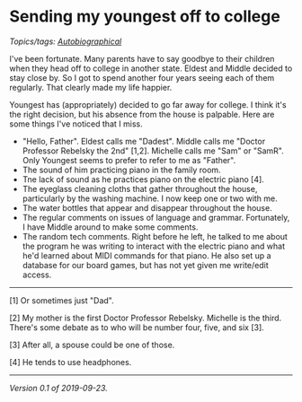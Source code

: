 Sending my youngest off to college
==================================

*Topics/tags: [Autobiographical](index-autobiographical)*

I've been fortunate.  Many parents have to say goodbye to their children
when they head off to college in another state.  Eldest and Middle decided
to stay close by.  So I got to spend another four years seeing each of
them regularly.  That clearly made my life happier.

Youngest has (appropriately) decided to go far away for college.  I think
it's the right decision, but his absence from the house is palpable.  Here
are some things I've noticed that I miss.

* "Hello, Father".  Eldest calls me "Dadest".  Middle calls me "Doctor
  Professor Rebelsky the 2nd" [1,2].  Michelle calls me "Sam" or "SamR".
  Only Youngest seems to prefer to refer to me as "Father".
* The sound of him practicing piano in the family room.
* Tne lack of sound as he practices piano on the electric piano [4].
* The eyeglass cleaning cloths that gather throughout the house, particularly
  by the washing machine.  I now keep one or two with me.
* The water bottles that appear and disappear throughout the house.
* The regular comments on issues of language and grammar.  Fortunately,
  I have Middle around to make some comments.
* The random tech comments.  Right before he left, he talked to me about 
  the program he was writing to interact with the electric piano and
  what he'd learned about MIDI commands for that piano.  He also set up
  a database for our board games, but has not yet given me write/edit access.

---

[1] Or sometimes just "Dad".

[2] My mother is the first Doctor Professor Rebelsky.  Michelle is the
third.  There's some debate as to who will be number four, five, and
six [3].

[3] After all, a spouse could be one of those.

[4] He tends to use headphones.

---

*Version 0.1 of 2019-09-23.*
